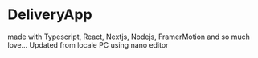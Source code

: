# DeliveryApp
made with Typescript, React, Nextjs, Nodejs, FramerMotion and so much love...
Updated from locale PC using nano editor
